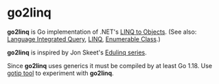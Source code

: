 go2linq
=======

**go2linq** is Go implementation of .NET's 
[LINQ to Objects](https://docs.microsoft.com/dotnet/csharp/programming-guide/concepts/linq/linq-to-objects).
(See also: [Language Integrated Query](https://en.wikipedia.org/wiki/Language_Integrated_Query),
 [LINQ](https://docs.microsoft.com/en-us/dotnet/csharp/programming-guide/concepts/linq/),
 [Enumerable Class](https://docs.microsoft.com/dotnet/api/system.linq.enumerable).)

 **go2linq** is inspired by Jon Skeet's [Edulinq series](https://codeblog.jonskeet.uk/category/edulinq/).

Since **go2linq** uses generics it must be compiled by at least Go 1.18.
 Use [gotip tool](https://pkg.go.dev/golang.org/dl/gotip) to experiment with **go2linq**.